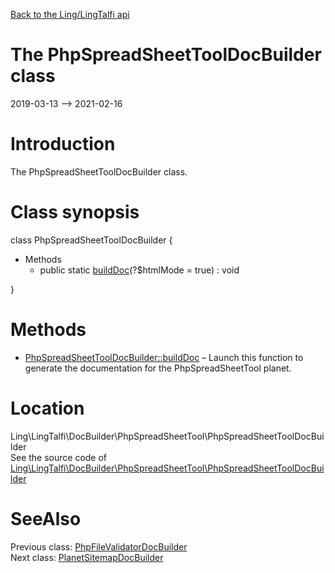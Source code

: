 [Back to the Ling/LingTalfi api](https://github.com/lingtalfi/LingTalfi/blob/master/doc/api/Ling/LingTalfi.md)



The PhpSpreadSheetToolDocBuilder class
================
2019-03-13 --> 2021-02-16






Introduction
============

The PhpSpreadSheetToolDocBuilder class.



Class synopsis
==============


class <span class="pl-k">PhpSpreadSheetToolDocBuilder</span>  {

- Methods
    - public static [buildDoc](https://github.com/lingtalfi/LingTalfi/blob/master/doc/api/Ling/LingTalfi/DocBuilder/PhpSpreadSheetTool/PhpSpreadSheetToolDocBuilder/buildDoc.md)(?$htmlMode = true) : void

}






Methods
==============

- [PhpSpreadSheetToolDocBuilder::buildDoc](https://github.com/lingtalfi/LingTalfi/blob/master/doc/api/Ling/LingTalfi/DocBuilder/PhpSpreadSheetTool/PhpSpreadSheetToolDocBuilder/buildDoc.md) &ndash; Launch this function to generate the documentation for the PhpSpreadSheetTool planet.





Location
=============
Ling\LingTalfi\DocBuilder\PhpSpreadSheetTool\PhpSpreadSheetToolDocBuilder<br>
See the source code of [Ling\LingTalfi\DocBuilder\PhpSpreadSheetTool\PhpSpreadSheetToolDocBuilder](https://github.com/lingtalfi/LingTalfi/blob/master/DocBuilder/PhpSpreadSheetTool/PhpSpreadSheetToolDocBuilder.php)



SeeAlso
==============
Previous class: [PhpFileValidatorDocBuilder](https://github.com/lingtalfi/LingTalfi/blob/master/doc/api/Ling/LingTalfi/DocBuilder/PhpFileValidator/PhpFileValidatorDocBuilder.md)<br>Next class: [PlanetSitemapDocBuilder](https://github.com/lingtalfi/LingTalfi/blob/master/doc/api/Ling/LingTalfi/DocBuilder/PlanetSitemap/PlanetSitemapDocBuilder.md)<br>
